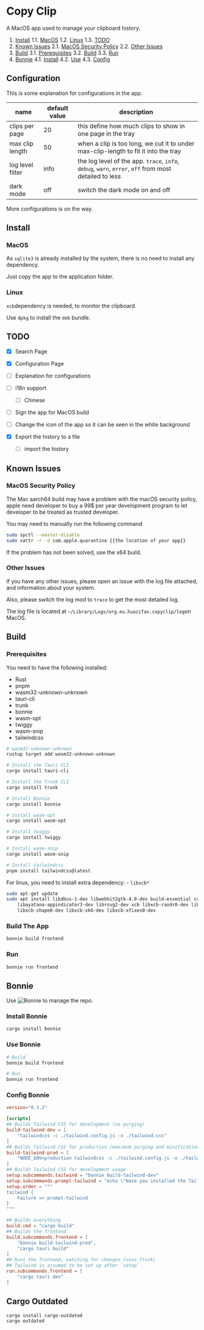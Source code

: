 # Copy Clip

A MacOS app used to manage your clipboard history.

<!-- vscode-markdown-toc -->

1. [Install](#install)
    1.1. [MacOS](#macos)
    1.2. [Linux](#linux)
    1.3. [TODO](#todo)
2. [Known Issues](#known-issues)
    2.1. [MacOS Security Policy](#macos-security-policy)
    2.2. [Other Issues](#other-issues)
3. [Build](#build)
    3.1. [Prerequisites](#prerequisites)
    3.2. [Build](#build-the-app)
    3.3. [Run](#run)
4. [Bonnie](#bonnie)
    4.1. [Install](#install-bonnie)
    4.2. [Use](#use-bonnie)
    4.3. [Config](#config-bonnie)

<!-- vscode-markdown-toc-config
    numbering=true
    autoSave=true
    /vscode-markdown-toc-config -->

<!-- /vscode-markdown-toc -->

## Configuration

This is some explanation for configurations in the app.

| name | default value | description |
| ---- | ------------- | ----------- |
| clips per page | 20 | this define how much clips to show in one page in the tray |
| max clip length | 50 | when a clip is too long, we cut it to under max-clip-length to fit it into the tray |
| log level filter | info | the log level of the app. `trace`, `info`, `debug`, `warn`, `error`, `off` from most detailed to less |
| dark mode | off | switch the dark mode on and off |

More configurations is on the way.

## Install

### MacOS

As `sqlite3` is already installed by the system,
there is no need to install any dependency.

Just copy the app to the application folder.

### Linux

`xcb`dependency is needed, to monitor the clipboard.

Use `dpkg` to install the `deb` bundle.

## TODO

- [x] Search Page

- [x] Configuration Page

- [ ] Explanation for configurations

- [ ] i18n support

  - [ ] Chinese

- [ ] Sign the app for MacOS build

- [ ] Change the icon of the app so it can be seen in the white background

- [x] Export the history to a file

  - [ ] import the history

## Known Issues

### MacOS Security Policy

The Mac aarch64 build may have a problem with the macOS security policy,
apple need developer to buy a 99$ per year development program to
let developer to be treated as trusted developer.

You may need to manually run the following command

```bash
sudo spctl --master-disable
sudo xattr -r -d com.apple.quarantine {{the location of your app}}
```

If the problem has not been solved, use the x64 build.

### Other Issues

If you have any other issues, please open an issue with the log file attached,
and information about your system.

Also, please switch the log mod to `trace` to get the most detailed log.

The log file is located at `~/Library/Logs/org.eu.huazifan.copyclip/log`on MacOS.

## Build

### Prerequisites

You need to have the following installed:

- Rust
- pnpm
- wasm32-unknown-unknown
- tauri-cli
- trunk
- bonnie
- wasm-opt
- twiggy
- wasm-snip
- tailwindcss

```bash
# wasm32-unknown-unknown
rustup target add wasm32-unknown-unknown

# Install the Tauri CLI
cargo install tauri-cli

# Install the Trunk CLI
cargo install trunk

# Install Bonnie
cargo install bonnie

# Install wasm-opt
cargo install wasm-opt

# Install twiggy
cargo install twiggy

# Install wasm-snip
cargo install wasm-snip

# Install tailwindcss
pnpm install tailwindcss@latest
```

For linux, you need to install extra dependency: - `libxcb*`

```bash
sudo apt-get update
sudo apt install libdbus-1-dev libwebkit2gtk-4.0-dev build-essential curl wget libssl-dev libgtk-3-dev \
    libayatana-appindicator3-dev librsvg2-dev xcb libxcb-randr0-dev libxcb-xtest0-dev libxcb-xinerama0-dev \
    libxcb-shape0-dev libxcb-xkb-dev libxcb-xfixes0-dev
```

### Build The App

```bash
bonnie build frontend
```

### Run

```bash
bonnie run frontend
```

## Bonnie

Use ![Bonnie](https://github.com/arctic-hen7/bonnie) to manage the repo.

### Install Bonnie

```bash
cargo install bonnie
```

### Use Bonnie

```bash
# Build
bonnie build frontend

# Run
bonnie run frontend
```

### Config Bonnie

```toml
version="0.3.2"

[scripts]
## Builds Tailwind CSS for development (no purging)
build-tailwind-dev = [
    "tailwindcss -c ./tailwind.config.js -o ./tailwind.css"
]
## Builds Tailwind CSS for production (maximum purging and minification)
build-tailwind-prod = [
    "NODE_ENV=production tailwindcss -c ./tailwind.config.js -o ./tailwind.css --minify"
]
## Builds Tailwind CSS for development usage
setup.subcommands.tailwind = "bonnie build-tailwind-dev"
setup.subcommands.prompt-tailwind = "echo \"Have you installed the Tailwind CLI globally with 'npm i -g tailwindcss' or 'yarn global add tailwindcss'?\""
setup.order = """
tailwind {
    Failure => prompt-tailwind
}
"""

## Builds everything
build.cmd = "cargo build"
## Builds the frontend
build.subcommands.frontend = [
    "bonnie build-tailwind-prod",
    "cargo tauri build"
]
## Runs the frontend, watching for changes (uses Trunk)
## Tailwind is assumed to be set up after `setup`
run.subcommands.frontend = [
    "cargo tauri dev"
]
```

## Cargo Outdated

```bash
cargo install cargo-outdated
cargo outdated
```
